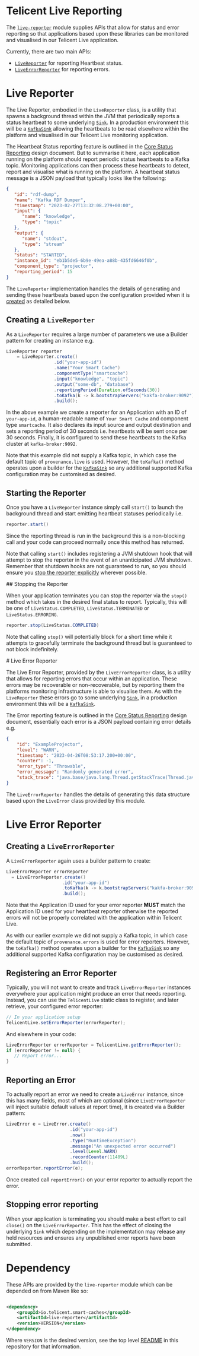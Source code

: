 # Telicent Live Reporting

The [`live-reporter`](#dependency) module supplies APIs that allow for status and error reporting so that applications
based upon these libraries can be monitored and visualised in our Telicent Live application.

Currently, there are two main APIs:

- [`LiveReporter`](#live-reporter) for reporting Heartbeat status.
- [`LiveErrorReporter`](#live-error-reporter) for reporting errors.

# Live Reporter

The Live Reporter, embodied in the `LiveReporter` class, is a utility that spawns a background thread within the JVM
that periodically reports a status heartbeat to some underlying [`Sink`](../sinks/index.md).  In a production
environment this will be a [`KafkaSink`](../sinks/kafka.md) allowing the heartbeats to be read elsewhere within the
platform and visualised in our Telicent Live monitoring application.

The Heartbeat Status reporting feature is outlined in the [Core Status Reporting][1] design document.  But to summarise
it here, each application running on the platform should report periodic status heartbeats to a Kafka topic.  Monitoring
applications can then process these heartbeats to detect, report and visualise what is running on the platform.  A
heartbeat status message is a JSON payload that typically looks like the following:

```json
{
   "id": "rdf-dump",
   "name": "Kafka RDF Dumper",
   "timestamp": "2023-02-27T13:32:08.279+00:00",
   "input": {
      "name": "knowledge",
      "type": "topic"
   },
   "output": {
      "name": "stdout",
      "type": "stream"
   },
   "status": "STARTED",
   "instance_id": "eb1b5de5-6b9e-49ea-a88b-435fd6646f0b",
   "component_type": "projector",
   "reporting_period": 15
}
```

The `LiveReporter` implementation handles the details of generating and sending these heartbeats based upon the
configuration provided when it is [created](#creating-a-livereporter) as detailed below.

## Creating a `LiveReporter`

As a `LiveReporter` requires a large number of parameters we use a Builder pattern for creating an instance e.g.

```java
LiveReporter reporter 
    = LiveReporter.create()
                  .id("your-app-id")
                  .name("Your Smart Cache")
                  .componentType("smartcache")
                  .input("knowledge", "topic")
                  .output("some-db", "database")
                  .reportingPeriod(Duration.ofSeconds(30))
                  .toKafka(k -> k.bootstrapServers("kakfa-broker:9092"))
                  .build();
```

In the above example we create a reporter for an Application with an ID of `your-app-id`, a human-readable name of `Your
Smart Cache` and component type `smartcache`.  It also declares its input source and output destination and sets a
reporting period of 30 seconds i.e. heartbeats will be sent once per 30 seconds.  Finally, it is configured to send these
heartbeats to the Kafka cluster at `kafka-broker:9092`.

Note that this example did not supply a Kafka topic, in which case the default topic of `provenance.live` is used.
However, the `toKafka()` method operates upon a builder for the [`KafkaSink`](../sinks/kafka.md) so any additional
supported Kafka configuration may be customised as desired.

## Starting the Reporter

Once you have a `LiveReporter` instance simply call `start()` to launch the background thread and start emitting
heartbeat statuses periodically i.e.

```java
reporter.start()
```

Since the reporting thread is run in the background this is a non-blocking call and your code can proceed normally once
this method has returned.

Note that calling `start()` includes registering a JVM shutdown hook that will attempt to stop the reporter in the event
of an unanticipated JVM shutdown.  Remember that shutdown hooks are not guaranteed to run, so you should ensure you [stop
the reporter explicitly](#stopping-error-reporting) wherever possible.

## Stopping the Reporter

When your application terminates you can stop the reporter via the `stop()` method which takes in the desired
final status to report.  Typically, this will be one of `LiveStatus.COMPLETED`, `LiveStatus.TERMINATED` or
`LiveStatus.ERRORING`.

```java
reporter.stop(LiveStatus.COMPLETED)
```

Note that calling `stop()` will potentially block for a short time while it attempts to gracefully terminate the
background thread but is guaranteed to not block indefinitely.

# Live Error Reporter

The Live Error Reporter, provided by the `LiveErrorReporter` class, is a utility that allows for reporting errors that
occur within an application.  These errors may be recoverable or non-recoverable, but by reporting them the platforms
monitoring infrastructure is able to visualise them.  As with the `LiveReporter` these errors go to some underlying
[`Sink`](../sinks/index.md), in a production environment this will be a [`KafkaSink`](../sinks/kafka.md).

The Error reporting feature is outlined in the [Core Status Reporting][1] design document, essentially each error is a
JSON payload containing error details e.g.

```json
{
	"id": "ExampleProjector",
	"level": "WARN",
	"timestamp": "2023-04-26T08:53:17.200+00:00",
	"counter": -1,
	"error_type": "Throwable",
	"error_message": "Randomly generated error",
	"stack_trace": "java.base/java.lang.Thread.getStackTrace(Thread.java:1610)\nio.telicent.smart.cache.live.LiveErrorReporter.reportError(LiveErrorReporter.java:77)\nio.telicent.smart.cache.cli.commands.debug.FakeReporter.lambda$run$0(FakeReporter.java:108)\nio.telicent.smart.cache.projectors.utils.PeriodicAction.lambda$wrapRunnable$0(PeriodicAction.java:89)\nio.telicent.smart.cache.projectors.utils.PeriodicAction.run(PeriodicAction.java:103)\nio.telicent.smart.cache.projectors.utils.PeriodicAction.lambda$autoTrigger$1(PeriodicAction.java:168)\njava.base/java.util.concurrent.Executors$RunnableAdapter.call(Executors.java:539)\njava.base/java.util.concurrent.FutureTask.run(FutureTask.java:264)\njava.base/java.util.concurrent.ThreadPoolExecutor.runWorker(ThreadPoolExecutor.java:1136)\njava.base/java.util.concurrent.ThreadPoolExecutor$Worker.run(ThreadPoolExecutor.java:635)\njava.base/java.lang.Thread.run(Thread.java:833)\n"
}
```

The `LiveErrorReporter` handles the details of generating this data structure based upon the `LiveError` class provided
by this module.

# Live Error Reporter

## Creating a `LiveErrorReporter`

A `LiveErrorReporter` again uses a builder pattern to create:

```java
LiveErrorReporter errorReporter 
  = LiveErrorReporter.create()
                     .id("your-app-id")
                     .toKafka(k -> k.bootstrapServers("kakfa-broker:9092"))
                     .build();
```

Note that the Application ID used for your error reporter **MUST** match the Application ID used for your heartbeat
reporter otherwise the reported errors will not be properly correlated with the application within Telicent Live.

As with our earlier example we did not supply a Kafka topic, in which case the default topic of `provenance.errors` is
used for error reporters. However, the `toKafka()` method operates upon a builder for the
[`KafkaSink`](../sinks/kafka.md) so any additional supported Kafka configuration may be customised as desired.

## Registering an Error Reporter

Typically, you will not want to create and track `LiveErrorReporter` instances everywhere your application might produce
an error that needs reporting.  Instead, you can use the `TelicentLive` static class to register, and later retrieve,
your configured error reporter:

```java
// In your application setup
TelicentLive.setErrorReporter(errorReporter);
```

And elsewhere in your code:

```java
LiveErrorReporter errorReporter = TelicentLive.getErrorReporter();
if (errorReporter != null) {
   // Report error...
}
```

## Reporting an Error

To actually report an error we need to create a `LiveError` instance, since this has many fields, most of which are
optional (since `LiveErrorReporter` will inject suitable default values at report time), it is created via a Builder
pattern:

```java
LiveError e = LiveError.create()
                        .id("your-app-id")
                        .now()
                        .type("RuntimeException")
                        .message("An unexpected error occurred")
                        .level(Level.WARN)
                        .recordCounter(11489L)
                        .build();
errorReporter.reportError(e);
```

Once created call `reportError()` on your error reporter to actually report the error.

## Stopping error reporting

When your application is terminating you should make a best effort to call `close()` on the `LiveErrorReporter`.  This
has the effect of closing the underlying `Sink` which depending on the implementation may release any held resources and
ensures any unpublished error reports have been submitted.

# Dependency

These APIs are provided by the `live-reporter` module which can be depended on from Maven like so:

```xml

<dependency>
    <groupId>io.telicent.smart-caches</groupId>
    <artifactId>live-reporter</artifactId>
    <version>VERSION</version>
</dependency>
```

Where `VERSION` is the desired version, see the top level [README](../../README.md) in this repository for that
information.

[1]: https://github.com/Telicent-io/telicent-architecture/blob/status-reporting/CorePlatform/Core-Status-Reporting.md